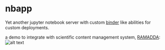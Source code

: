 # nbapp
Yet another jupyter notebook server with custom [binder](https://binder.pangeo.io/) like abilities for custom deployments.

a demo to integrate with scientific content management system, [RAMADDA](https://www.geodesystems.com):
![alt text](https://github.com/suvarchal/nbapp/blob/master/docs/nbapp_preview.gif "nbapp preview with RAMADDA")

